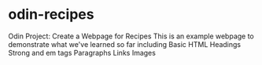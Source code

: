 # odin-recipes
Odin Project: Create a Webpage for Recipes
This is an example webpage to demonstrate what we've learned so far
including
  Basic HTML
    Headings
    Strong and em tags
    Paragraphs
    Links
    Images

